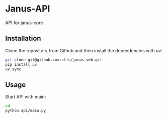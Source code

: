 # Janus-API
API for janus-core

## Installation
Clone the repository from Github and then install the dependencies with uv:
```bash
git clone git@github.com:stfc/janus-web.git
pip install uv
uv sync
```

## Usage
Start API with main:
```bash
cd
python api/main.py
```
